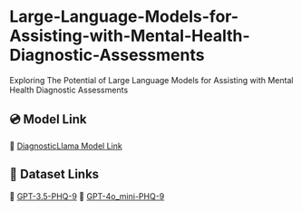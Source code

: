 # Large-Language-Models-for-Assisting-with-Mental-Health-Diagnostic-Assessments
Exploring The Potential of Large Language Models for Assisting with Mental Health Diagnostic Assessments

## 💿 Model Link
🔗 [DiagnosticLlama Model Link](https://huggingface.co/barca-boy/primate_autotrain_mental_llama)

## 💾 Dataset Links
🔗 [GPT-3.5-PHQ-9](https://huggingface.co/datasets/darssanle/GPT-3.5-PHQ-9)
🔗 [GPT-4o\_mini-PHQ-9](https://huggingface.co/datasets/darssanle/GPT-4o_mini-PHQ-9)
